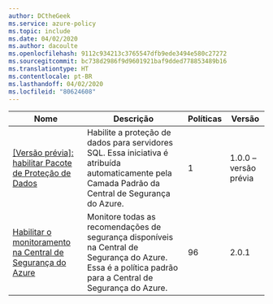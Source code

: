 ```yaml
---
author: DCtheGeek
ms.service: azure-policy
ms.topic: include
ms.date: 04/02/2020
ms.author: dacoulte
ms.openlocfilehash: 9112c934213c3765547dfb9ede3494e580c27272
ms.sourcegitcommit: bc738d2986f9d9601921baf9dded778853489b16
ms.translationtype: HT
ms.contentlocale: pt-BR
ms.lasthandoff: 04/02/2020
ms.locfileid: "80624608"
---
```

|Nome |Descrição |Políticas |Versão |
|---|---|---|---|
|[\[Versão prévia\]: habilitar Pacote de Proteção de Dados](https://github.com/Azure/azure-policy/blob/master/built-in-policies/policySetDefinitions/Security%20Center/ASC_DataProtection.json) |Habilite a proteção de dados para servidores SQL. Essa iniciativa é atribuída automaticamente pela Camada Padrão da Central de Segurança do Azure. |1 |1.0.0 – versão prévia |
|[Habilitar o monitoramento na Central de Segurança do Azure](https://github.com/Azure/azure-policy/blob/master/built-in-policies/policySetDefinitions/Security%20Center/AzureSecurityCenter.json) |Monitore todas as recomendações de segurança disponíveis na Central de Segurança do Azure. Essa é a política padrão para a Central de Segurança do Azure. |96 |2.0.1 |
